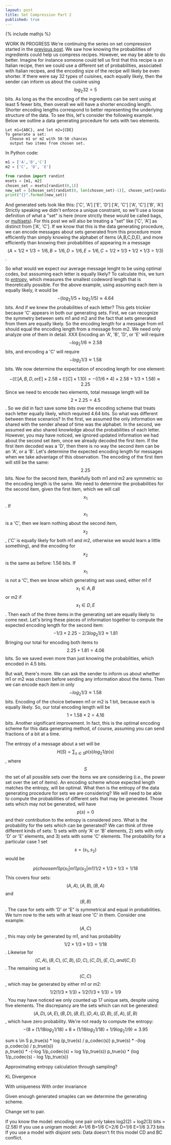 ```yaml
---
layout: post
title: Set Compression Part 2
published: true
---
```

{% include mathjs %}

WORK IN PROGRESS
We're continuing the series on set compression started in the [previous post](../Set-Compression-I).  We saw how knowing the probabilities of ingredients could help us compress recipes.  However, we may be able to do better.  Imagine for instance someone could tell us first that this recipe is an Italian recipe, then we could use a different set of probabilities, associated with Italian recipes, and the encoding size of the recipe will likely be even shorter.  If there were say 32 types of cuisines, each equally likely, then the sender can inform us about the cuisine using $$log_2 32 = 5$$ bits.  As long as the the encoding of the ingredients can be sent using at least 5 fewer bits, then overall we will have a shorter encoding length. Shorter encoding lengths correspond to better representing the underlying structure of the data. To see this, let's consider the following example.  Below we outline a data generating procedure for sets with two elements.
```
Let m1={ABC}, and let m2={CDE}
To generate a set:
  Choose m1 or m2 with 50-50 chances
  output two items from chosen set.
```
In Python code: 
```python
m1 = ['A','B','C']
m2 = ['C', 'D', 'E']

from random import randint
msets = [m1, m2]
chosen_set = msets[randint(0,1)]
new_set = [chosen_set[randint(0, len(chosen_set)-1)], chosen_set[randint(0, len(chosen_set))-1]]
print("{}".format(new_set))
```
And generated sets look like this:
['C', 'A']       ['E', 'D']        ['A', 'C']       ['A', 'C']      ['B', 'A']
Strictly speaking we didn't enforce a unique constraint, so we'll use a loose definition of what a "set" is here (more strictly these would be called bags, or [multisets](https://en.wikipedia.org/wiki/Multiset)).  For this post we will also be treating a "set" like ['C', 'A'] as distinct from ['A', 'C'].  If we know that this is the data generating procedure, we can encode messages about sets generated from this procedure more efficiently than simply knowing the alphabet of items (A,B,C,D,E), and more efficiently than knowing their probabilities of appearing in a message $$(A=1/2\times 1/3 = 1/6, B=1/6, D=1/6, E=1/6, C=1/2 \times 1/3 + 1/2 \times 1/3 = 1/3)$$. 

So what would we expect our average message lenght to be using optimal codes, but asssuming each letter is equally likely?  To calculate this, we turn to _[entropy](https://en.wikipedia.org/wiki/Entropy_(information_theory))_, which measures the smallest codeword length that is theoretically possible.  For the above example, using assuming each item is equally likely, it would be $$-(log_2 1/5 + log_2 1/5)\approx 4.64$$ bits.  And if we knew the probabilities of each letter? This gets trickier because 'C' appears in both our generating sets.  First, we can recognize the symmetry between sets m1 and m2 and the fact that sets generated from them are equally likely.  So the encoding length for a message from m1 should equal the encoding length from a message from m2. We need only analyze one of them in detail. XXX
Encoding an 'A', 'B', 'D', or 'E' will require $$-log_2 1/6\approx 2.58$$ bits, and encoding a 'C' will require $$-log_2 1/3\approx 1.58$$ bits.  We now determine the expectation of encoding length for one element: 

$$-(\mathbb{E}[A,B,D, or E] \times 2.58 + \mathbb{E}[C] \times 1.10)
= -((1/6 \times 4) \times 2.58 + 1/3 \times 1.58)
\approx 2.25 
$$
Since we need to encode two elements, total message length will be $$2 \times 2.25 = 4.5$$.  So we did in fact save some bits over the encoding scheme that treats each letter equally likely, which required 4.64 bits.  So what was different between these scenarios?  In the first, we assumed the only information we shared with the sender ahead of time was the alphabet.  In the second, we assumed we also shared knowledge about the probabilities of each letter.  However, you may have noticed, we ignored updated information we had about the second set item, once we already decoded the first item.  If the first item decoded was a 'D', then there is no way the second item can be an 'A', or a 'B'.  Let's determine the expected encoding length for messages when we take advantage of this observation.  The encoding of the first item will still be the same: $$2.25$$ bits.  Now for the second item, thankfully both m1 and m2 are symmetric so the encoding length is the same. We need to determine the probabilities for the second item, given the first item, which we will call $$x_1$$.  If $$x_1$$ is a 'C', then we learn nothing about the second item, $$x_2$$, ('C' is equally likely for both m1 and m2, otherwise we would learn a little something), and the encoding for $$x_2$$ is the same as before: 1.56 bits.  If $$x_1$$ is not a 'C', then we know which generating set was used, either m1 if $$x_1 \in {A,B}$$ or m2 if $$x_1 \in {D,E}$$.  Then each of the three items in the generating set are equally likely to come next.  Let's bring these pieces of information together to compute the expected encoding length for the second item: $$-1/3 \times 2.25 - 2/3 log_2 1/3 \approx 1.81 $$
Bringing our total for encoding both items to $$2.25 + 1.81 = 4.06$$ bits. So we saved even more than just knowing the probabilities, which encoded in 4.5 bits.

But wait, there's more.  We can ask the sender to inform us about whether m1 or m2 was chosen before sending any information about the items.  Then we can encode each item in only $$-log_2 1/3 \approx 1.58$$ bits.  Encoding of the choice between m1 or m2 is 1 bit, because each is equally likely.  So, our total encoding length will be $$1 + 1.58 \times 2 = 4.16$$ bits.  Another significant improvement.  In fact, this is the optimal encoding scheme for this data generating method, of course, assuming you can send fractions of a bit at a time.  

The entropy of a message about a set will be $$H(S) = \sum_{s \in S} p(s) log_2 1/p(s)$$, where $$S$$ the set of all possible sets over the items we are considering (i.e., the power set over the set of items).  An encoding scheme whose expected length matches the entropy, will be optimal.  What then is the entropy of the data generating procedure for sets we are considering?  We will need to be able to compute the probabilities of different sets that may be generated.  Those sets which may not be generated, will have $$p(s)=0$$ and their contribution to the entropy is considered zero. What is the probability for the sets which can be generated?  We can think of three different kinds of sets: 1) sets with only 'A' or 'B' elements, 2) sets with only 'D' or 'E' elements, and 3) sets with some 'C' elements.  The probability for a particular case 1 set $$s=(s_1, s_2)$$ would be 

$$p(choose m1) p(s_1 | m1) p(s_2 | m1)
1/2 \times 1/3 \times 1/3 = 1/18
$$
This covers four sets: $$(A,A), (A,B), (B,A)$$ and $$(B,B)$$.  The case for sets with 'D' or 'E" is symmetrical and equal in probabilities.  We turn now to the sets with at least one 'C' in them. Consider one example: $$(A, C)$$, this may only be generated by m1, and has probability $$1/2 \times 1/3 \times 1/3 = 1/18$$.  Likewise for $$(C,A), (B, C), (C,B), (D,C), (C,D), (E,C), and (C,E)$$.  The remaining set is $$(C,C)$$, which may be generated by either m1 or m2: $$1/2 (1/3 \times 1/3) + 1/2 (1/3 \times 1/3)=1/9$$.  You may have noticed we only counted up 17 unique sets, despite using five elements.  The discrepancy are the sets which can not be generated: $$(A,D), (A,E), (B,D), (B,E), (D,A), (D,B), (E,A), (E,B)$$, which have zero probability.  We're not ready to compute the entropy: $$-(8 \times (1/18 log_2 1/18) + 8 \times (1/18 log_2 1/18) + 1/9 log_2 1/9) \approx 3.95$$


sum s \in S p_true(s) * log (p_true(s) / p_codec(s))
p_true(s) * -(log p_codec(s) / p_true(s))\
p_true(s) * -(-log 1/p_codec(s) + log 1/p_true(s))
p_true(s) * (log 1/p_codec(s) - log 1/p_true(s))

Approximating entropy calculation through sampling?


KL Divergence

With uniqueness
With order invariance

Given enough generated smaples can we determine the generating scheme.

Change set to pair.

If you know the model:
  encoding one pair only takes log2(2) + log2(3) bits = (2.58)
If you use a unigram model:
  A=1/6 B=1/6 C=2/6 D=1/6 E=1/6
  3.73 bits
If you use a model with disjoint sets:
  Data doesn't fit this model CD and BC conflict.